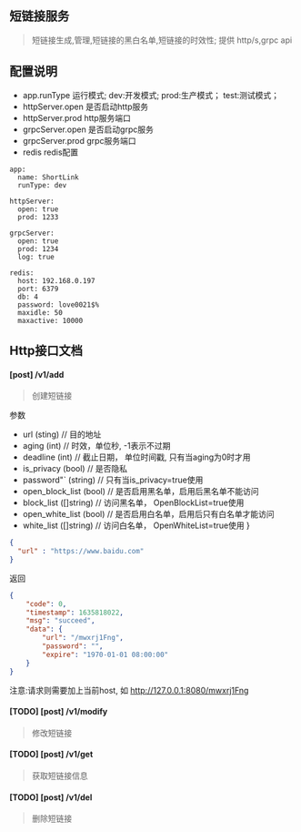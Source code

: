 ## 短链接服务
> 短链接生成,管理,短链接的黑白名单,短链接的时效性; 提供 http/s,grpc api

## 配置说明
- app.runType 运行模式; dev:开发模式; prod:生产模式； test:测试模式；
- httpServer.open  是否启动http服务
- httpServer.prod  http服务端口
- grpcServer.open  是否启动grpc服务
- grpcServer.prod  grpc服务端口
- redis  redis配置

```shell script
app:
  name: ShortLink
  runType: dev

httpServer:
  open: true
  prod: 1233

grpcServer:
  open: true
  prod: 1234
  log: true

redis:
  host: 192.168.0.197
  port: 6379
  db: 4
  password: love0021$%
  maxidle: 50
  maxactive: 10000
```

## Http接口文档

####  [post] /v1/add  
> 创建短链接

参数
- url  (sting) // 目的地址
- aging  (int) // 时效，单位秒, -1表示不过期
- deadline (int) // 截止日期， 单位时间戳, 只有当aging为0时才用
- is_privacy (bool) // 是否隐私
- password"` (string) // 只有当is_privacy=true使用
- open_block_list (bool) // 是否启用黑名单，启用后黑名单不能访问
- block_list ([]string) // 访问黑名单， OpenBlockList=true使用
- open_white_list (bool) // 是否启用白名单，启用后只有白名单才能访问
- white_list ([]string) // 访问白名单， OpenWhiteList=true使用
}
```json
{
  "url" : "https://www.baidu.com"
}
```
返回
```json
{
    "code": 0,
    "timestamp": 1635818022,
    "msg": "succeed",
    "data": {
        "url": "/mwxrj1Fng",
        "password": "",
        "expire": "1970-01-01 08:00:00"
    }
}
```
注意:请求则需要加上当前host, 如 http://127.0.0.1:8080/mwxrj1Fng

#### [TODO] [post] /v1/modify
> 修改短链接

#### [TODO] [post] /v1/get   
> 获取短链接信息

#### [TODO] [post] /v1/del   
> 删除短链接

